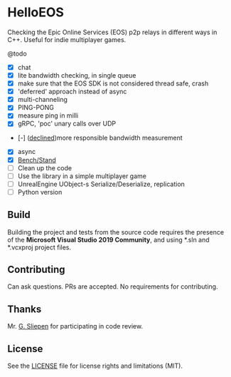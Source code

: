 # HelloEOS
Checking the Epic Online Services (EOS) p2p relays in different ways in C++.
Useful for indie multiplayer games.

@todo
- [x] chat
- [x] lite bandwidth checking, in single queue
- [x] make sure that the EOS SDK is not considered thread safe, crash
- [x] 'deferred' approach instead of async
- [x] multi-channeling
- [x] PING-PONG
- [x] measure ping in milli
- [x] gRPC, 'poc' unary calls over UDP
- [-] ([declined](https://eoshelp.epicgames.com/s/question/0D5QP000002TQJ40AO/p2p-relay-bandwidth-meter-limits-and-permissions?language=en_US))more responsible bandwidth measurement
- [x] async
- [x] [Bench/Stand](https://github.com/Alex0vSky/BenchEosP2p)
- [ ] Clean up the code
- [ ] Use the library in a simple multiplayer game
- [ ] UnrealEngine UObject-s Serialize/Deserialize, replication
- [ ] Python version

## Build
Building the project and tests from the source code requires the presence of the __Microsoft Visual Studio 2019 Community__, and using *.sln and *.vcxproj project files.

## Contributing
Can ask questions. PRs are accepted. No requirements for contributing.

## Thanks
Mr. [G. Sliepen](https://codereview.stackexchange.com/users/129343/g-sliepen) for participating in code review.

## License
See the [LICENSE](https://github.com/Alex0vSky/HelloEOS/blob/main/LICENSE) file for license rights and limitations (MIT).
